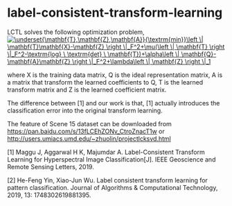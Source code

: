 # label-consistent-transform-learning
LCTL solves the following optimization problem,<br>
<a href="https://www.codecogs.com/eqnedit.php?latex=\underset{\mathbf{T},\mathbf{Z},\mathbf{A}}{\textrm{min}}\left&space;\|&space;\mathbf{T}\mathbf{X}-\mathbf{Z}&space;\right&space;\|_F^2&plus;\mu(\left&space;\|&space;\mathbf{T}&space;\right&space;\|_F^2-\textrm{log}&space;\&space;\textrm{det}&space;\&space;\mathbf{T})&plus;\alpha\left&space;\|&space;\mathbf{Q}-\mathbf{A}\mathbf{Z}&space;\right&space;\|_F^2&plus;\lambda\left&space;\|&space;\mathbf{Z}&space;\right&space;\|_1" target="_blank"><img src="https://latex.codecogs.com/gif.latex?\underset{\mathbf{T},\mathbf{Z},\mathbf{A}}{\textrm{min}}\left&space;\|&space;\mathbf{T}\mathbf{X}-\mathbf{Z}&space;\right&space;\|_F^2&plus;\mu(\left&space;\|&space;\mathbf{T}&space;\right&space;\|_F^2-\textrm{log}&space;\&space;\textrm{det}&space;\&space;\mathbf{T})&plus;\alpha\left&space;\|&space;\mathbf{Q}-\mathbf{A}\mathbf{Z}&space;\right&space;\|_F^2&plus;\lambda\left&space;\|&space;\mathbf{Z}&space;\right&space;\|_1" title="\underset{\mathbf{T},\mathbf{Z},\mathbf{A}}{\textrm{min}}\left \| \mathbf{T}\mathbf{X}-\mathbf{Z} \right \|_F^2+\mu(\left \| \mathbf{T} \right \|_F^2-\textrm{log} \ \textrm{det} \ \mathbf{T})+\alpha\left \| \mathbf{Q}-\mathbf{A}\mathbf{Z} \right \|_F^2+\lambda\left \| \mathbf{Z} \right \|_1" /></a>

where X is the training data matrix, Q is the ideal representation matrix, A is a matrix that transform the learned coefficients to Q, T is the learned transform matrix and Z is the learned coefficient matrix.

The difference between [1] and our work is that, [1] actually introduces the classification error into the original transform learning.

The feature of Scene 15 dataset can be downloaded from https://pan.baidu.com/s/13fLCEhZONv_CtroZnacT1w or http://users.umiacs.umd.edu/~zhuolin/projectlcksvd.html

[1] Maggu J, Aggarwal H K, Majumdar A. Label-Consistent Transform Learning for Hyperspectral Image Classification[J]. IEEE Geoscience and Remote Sensing Letters, 2019.

[2] He-Feng Yin, Xiao-Jun Wu. Label consistent transform learning for pattern classification. Journal of Algorithms & Computational Technology, 2019, 13: 1748302619881395.
